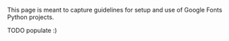 This page is meant to capture guidelines for setup and use of Google Fonts Python projects.

TODO populate :)
